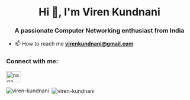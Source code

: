 <h1 align="center">Hi 👋, I'm Viren Kundnani</h1>
<h3 align="center">A passionate Computer Networking enthusiast from India</h3>

- 📫 How to reach me **virenkundnani@gmail.com**

<h3 align="left">Connect with me:</h3>
<p align="left">
<a href="https://www.linkedin.com/in/viren-kundnani/" target="blank"><img align="center" src="https://raw.githubusercontent.com/rahuldkjain/github-profile-readme-generator/master/src/images/icons/Social/linked-in-alt.svg" alt="naga mukesh konatham" height="30" width="40" /></a>


<p><img align="left" src="https://github-readme-stats.vercel.app/api/top-langs?username=viren-kundnani&show_icons=true&locale=en&layout=compact" alt="viren-kundnani" /></p>

<p>&nbsp;<img align="center" src="https://github-readme-stats.vercel.app/api?username=viren-kundnani&show_icons=true&locale=en" alt="viren-kundnani" /></p>
